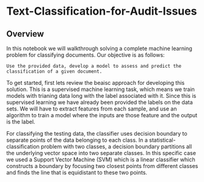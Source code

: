 # Text-Classification-for-Audit-Issues

## Overview
In this notebook we will walkthrough solving a complete machine learning problem for classifying documents. Our objective is as follows: 

	Use the provided data, develop a model to assess and predict the classification of a given document.

To get started, first lets review the beaisc approach for developing this solution. This is a supervised machine learning task, which means we train models with trianing data long with the label associated with it. Since this is supervised learning we have already been provided the labels on the data sets. We will have to extract features from each sample, and use an algorithm to train a model where the inputs are those feature and the output is the label. 

For classifying the testing data, the classifier uses decision boundary to separate points of the data belonging to each class. In a statistical-classification problem with two classes, a decision boundary partitions all the underlying vector space into two separate classes. In this specific case we used a Support Vector Machine (SVM) which is a linear classifier which constructs a boundary by focusing two closest points from different classes and finds the line that is equidistant to these two points. 
